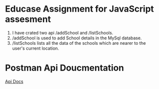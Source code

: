 # Educase Assignment for JavaScript assesment
1. I have crated two api /addSchool and /listSchools.
2. /addSchool is used to add School details in the MySql database.
3. /listSchools lists all the data of the schools which are nearer to the user's current location.

# Postman Api Doucmentation
[Api Docs](https://documenter.getpostman.com/view/30543263/2sAXjDebH9)
